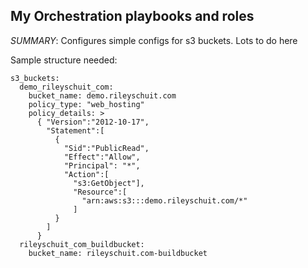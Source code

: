 ## My Orchestration playbooks and roles

_SUMMARY_: Configures simple configs for s3 buckets.  Lots to do here

Sample structure needed:
```
s3_buckets:
  demo_rileyschuit_com:
    bucket_name: demo.rileyschuit.com
    policy_type: "web_hosting"
    policy_details: >
      { "Version":"2012-10-17",
        "Statement":[
          {
            "Sid":"PublicRead",
            "Effect":"Allow",
            "Principal": "*",
            "Action":[
              "s3:GetObject"],
              "Resource":[
                "arn:aws:s3:::demo.rileyschuit.com/*"
              ]
          }
        ]
      }
  rileyschuit_com_buildbucket:
    bucket_name: rileyschuit.com-buildbucket
```

